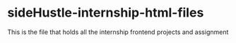 # sideHustle-internship-html-files
This is the file that holds all the internship frontend projects and assignment

